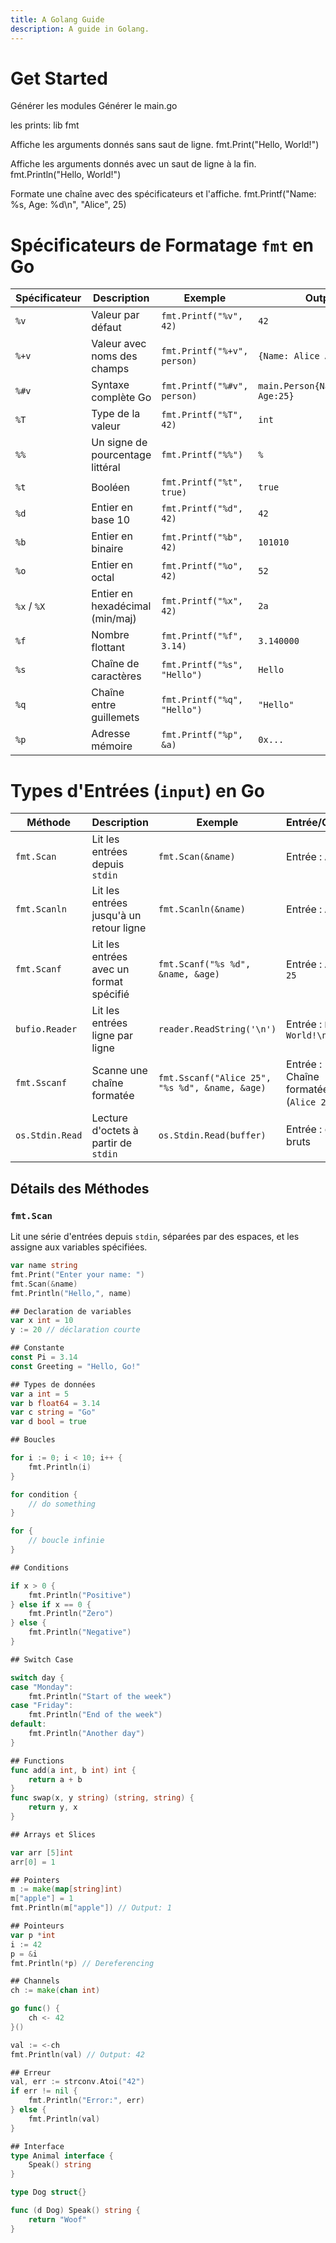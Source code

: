 ```yaml
---
title: A Golang Guide
description: A guide in Golang.
---
```

# Get Started 

Générer les modules
Générer le main.go 

les prints: 
lib fmt

Affiche les arguments donnés sans saut de ligne.
fmt.Print("Hello, World!")

Affiche les arguments donnés avec un saut de ligne à la fin.
fmt.Println("Hello, World!")

Formate une chaîne avec des spécificateurs et l'affiche.
fmt.Printf("Name: %s, Age: %d\n", "Alice", 25)

# Spécificateurs de Formatage `fmt` en Go

| Spécificateur | Description                          | Exemple                        | Output                           |
|---------------|--------------------------------------|--------------------------------|----------------------------------|
| `%v`          | Valeur par défaut                    | `fmt.Printf("%v", 42)`         | `42`                             |
| `%+v`         | Valeur avec noms des champs          | `fmt.Printf("%+v", person)`    | `{Name: Alice Age: 25}`          |
| `%#v`         | Syntaxe complète Go                  | `fmt.Printf("%#v", person)`    | `main.Person{Name:"Alice", Age:25}` |
| `%T`          | Type de la valeur                    | `fmt.Printf("%T", 42)`         | `int`                            |
| `%%`          | Un signe de pourcentage littéral     | `fmt.Printf("%%")`             | `%`                              |
| `%t`          | Booléen                              | `fmt.Printf("%t", true)`       | `true`                           |
| `%d`          | Entier en base 10                    | `fmt.Printf("%d", 42)`         | `42`                             |
| `%b`          | Entier en binaire                    | `fmt.Printf("%b", 42)`         | `101010`                         |
| `%o`          | Entier en octal                      | `fmt.Printf("%o", 42)`         | `52`                             |
| `%x` / `%X`   | Entier en hexadécimal (min/maj)      | `fmt.Printf("%x", 42)`         | `2a`                             |
| `%f`          | Nombre flottant                      | `fmt.Printf("%f", 3.14)`       | `3.140000`                       |
| `%s`          | Chaîne de caractères                 | `fmt.Printf("%s", "Hello")`    | `Hello`                          |
| `%q`          | Chaîne entre guillemets              | `fmt.Printf("%q", "Hello")`    | `"Hello"`                        |
| `%p`          | Adresse mémoire                      | `fmt.Printf("%p", &a)`         | `0x...`                          |


# Types d'Entrées (`input`) en Go

| Méthode         | Description                            | Exemple                              | Entrée/Output                          |
|-----------------|----------------------------------------|--------------------------------------|----------------------------------------|
| `fmt.Scan`      | Lit les entrées depuis `stdin`         | `fmt.Scan(&name)`                    | Entrée : `Alice`                       |
| `fmt.Scanln`    | Lit les entrées jusqu'à un retour ligne | `fmt.Scanln(&name)`                  | Entrée : `Alice`                       |
| `fmt.Scanf`     | Lit les entrées avec un format spécifié | `fmt.Scanf("%s %d", &name, &age)`    | Entrée : `Alice 25`                    |
| `bufio.Reader`  | Lit les entrées ligne par ligne        | `reader.ReadString('\n')`            | Entrée : `Hello, World!\n`             |
| `fmt.Sscanf`    | Scanne une chaîne formatée             | `fmt.Sscanf("Alice 25", "%s %d", &name, &age)` | Entrée : Chaîne formatée (`Alice 25`) |
| `os.Stdin.Read` | Lecture d'octets à partir de `stdin`   | `os.Stdin.Read(buffer)`              | Entrée : octets bruts                  |

## Détails des Méthodes

### `fmt.Scan`
Lit une série d'entrées depuis `stdin`, séparées par des espaces, et les assigne aux variables spécifiées.

```go
var name string
fmt.Print("Enter your name: ")
fmt.Scan(&name)
fmt.Println("Hello,", name)

## Declaration de variables 
var x int = 10
y := 20 // déclaration courte

## Constante 
const Pi = 3.14
const Greeting = "Hello, Go!"

## Types de données 
var a int = 5
var b float64 = 3.14
var c string = "Go"
var d bool = true

## Boucles 

for i := 0; i < 10; i++ {
    fmt.Println(i)
}

for condition {
    // do something
}

for {
    // boucle infinie
}

## Conditions 

if x > 0 {
    fmt.Println("Positive")
} else if x == 0 {
    fmt.Println("Zero")
} else {
    fmt.Println("Negative")
}

## Switch Case 

switch day {
case "Monday":
    fmt.Println("Start of the week")
case "Friday":
    fmt.Println("End of the week")
default:
    fmt.Println("Another day")
}

## Functions 
func add(a int, b int) int {
    return a + b
}
func swap(x, y string) (string, string) {
    return y, x
}

## Arrays et Slices

var arr [5]int
arr[0] = 1

## Pointers 
m := make(map[string]int)
m["apple"] = 1
fmt.Println(m["apple"]) // Output: 1

## Pointeurs 
var p *int
i := 42
p = &i
fmt.Println(*p) // Dereferencing

## Channels
ch := make(chan int)

go func() {
    ch <- 42
}()

val := <-ch
fmt.Println(val) // Output: 42

## Erreur
val, err := strconv.Atoi("42")
if err != nil {
    fmt.Println("Error:", err)
} else {
    fmt.Println(val)
}

## Interface 
type Animal interface {
    Speak() string
}

type Dog struct{}

func (d Dog) Speak() string {
    return "Woof"
}
